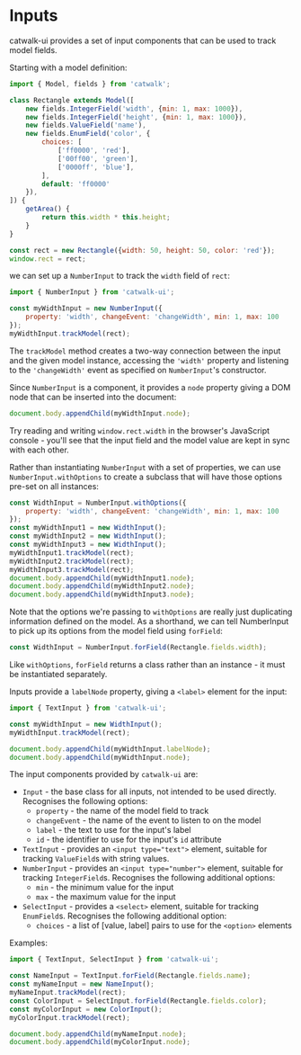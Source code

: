 # Inputs

catwalk-ui provides a set of input components that can be used to track model fields.

Starting with a model definition:

```javascript
import { Model, fields } from 'catwalk';

class Rectangle extends Model([
    new fields.IntegerField('width', {min: 1, max: 1000}),
    new fields.IntegerField('height', {min: 1, max: 1000}),
    new fields.ValueField('name'),
    new fields.EnumField('color', {
        choices: [
            ['ff0000', 'red'],
            ['00ff00', 'green'],
            ['0000ff', 'blue'],
        ],
        default: 'ff0000'
    }),
]) {
    getArea() {
        return this.width * this.height;
    }
}

const rect = new Rectangle({width: 50, height: 50, color: 'red'});
window.rect = rect;
```

we can set up a `NumberInput` to track the `width` field of `rect`:

```javascript
import { NumberInput } from 'catwalk-ui';

const myWidthInput = new NumberInput({
    property: 'width', changeEvent: 'changeWidth', min: 1, max: 100
});
myWidthInput.trackModel(rect);
```

The `trackModel` method creates a two-way connection between the input and the given model instance, accessing the `'width'` property and listening to the `'changeWidth'` event as specified on `NumberInput`'s constructor.

Since `NumberInput` is a component, it provides a `node` property giving a DOM node that can be inserted into the document:

```javascript
document.body.appendChild(myWidthInput.node);
```

Try reading and writing `window.rect.width` in the browser's JavaScript console - you'll see that the input field and the model value are kept in sync with each other.

Rather than instantiating `NumberInput` with a set of properties, we can use `NumberInput.withOptions` to create a subclass that will have those options pre-set on all instances:

```javascript
const WidthInput = NumberInput.withOptions({
    property: 'width', changeEvent: 'changeWidth', min: 1, max: 100
});
const myWidthInput1 = new WidthInput();
const myWidthInput2 = new WidthInput();
const myWidthInput3 = new WidthInput();
myWidthInput1.trackModel(rect);
myWidthInput2.trackModel(rect);
myWidthInput3.trackModel(rect);
document.body.appendChild(myWidthInput1.node);
document.body.appendChild(myWidthInput2.node);
document.body.appendChild(myWidthInput3.node);
```

Note that the options we're passing to `withOptions` are really just duplicating information defined on the model. As a shorthand, we can tell NumberInput to pick up its options from the model field using `forField`:

```javascript
const WidthInput = NumberInput.forField(Rectangle.fields.width);
```

Like `withOptions`, `forField` returns a class rather than an instance - it must be instantiated separately.

Inputs provide a `labelNode` property, giving a `<label>` element for the input:

```javascript
import { TextInput } from 'catwalk-ui';

const myWidthInput = new WidthInput();
myWidthInput.trackModel(rect);

document.body.appendChild(myWidthInput.labelNode);
document.body.appendChild(myWidthInput.node);
```

The input components provided by `catwalk-ui` are:

* `Input` - the base class for all inputs, not intended to be used directly. Recognises the following options:
    * `property` - the name of the model field to track
    * `changeEvent` - the name of the event to listen to on the model
    * `label` - the text to use for the input's label
    * `id` - the identifier to use for the input's `id` attribute
* `TextInput` - provides an `<input type="text">` element, suitable for tracking `ValueField`s with string values.
* `NumberInput` - provides an `<input type="number">` element, suitable for tracking `IntegerField`s. Recognises the following additional options:
    * `min` - the minimum value for the input
    * `max` - the maximum value for the input
* `SelectInput` - provides a `<select>` element, suitable for tracking `EnumField`s. Recognises the following additional option:
    * `choices` - a list of [value, label] pairs to use for the `<option>` elements

Examples:

```javascript
import { TextInput, SelectInput } from 'catwalk-ui';

const NameInput = TextInput.forField(Rectangle.fields.name);
const myNameInput = new NameInput();
myNameInput.trackModel(rect);
const ColorInput = SelectInput.forField(Rectangle.fields.color);
const myColorInput = new ColorInput();
myColorInput.trackModel(rect);

document.body.appendChild(myNameInput.node);
document.body.appendChild(myColorInput.node);
```
